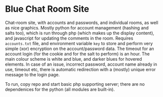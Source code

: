 # Blue Chat Room Site

Chat-room site, with accounts and passwords, and individual rooms, as well as nice graphics.
Mostly python for account management (hashing and salts too), which is run through php (which makes up the display content), and javascript for updating the comments in the room.
Requires ```accounts.txt``` file, and environment variable ```key``` to store and perform very simple (xor) encryption on the account/password data.
The timeout for an account login (for the cookie and for the salt to perform) is an hour.
The main colour scheme is white and blue, and darker blues for hovered elements.
In case of an issue, incorrect password, account name already in use, timeout etc, there is automatic redirection with a (mostly) unique error message to the login page.

To run, copy repo and start basic php supporting server; there are no dependenices for the python (all modules are built-in).

